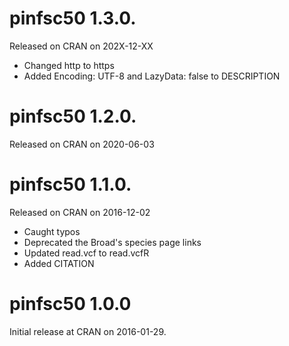 

# pinfsc50 1.3.0.
Released on CRAN on 202X-12-XX
* Changed http to https
* Added Encoding: UTF-8 and LazyData: false to DESCRIPTION

# pinfsc50 1.2.0.
Released on CRAN on 2020-06-03

# pinfsc50 1.1.0.
Released on CRAN on 2016-12-02

* Caught typos
* Deprecated the Broad's species page links
* Updated read.vcf to read.vcfR
* Added CITATION

# pinfsc50 1.0.0
Initial release at CRAN on 2016-01-29.
